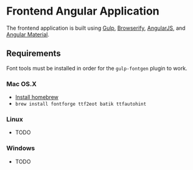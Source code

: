 # Frontend Angular Application #

The frontend application is built using [Gulp](http://gulpjs.com), [Browserify](http://browserify.org), [AngularJS](https://angularjs.org), and [Angular Material](https://material.angularjs.org).

## Requirements ##
Font tools must be installed in order for the `gulp-fontgen` plugin to work.

### Mac OS.X
* [Install homebrew](http://brew.sh)
* `brew install fontforge ttf2eot batik ttfautohint`

### Linux
* TODO

### Windows
* TODO